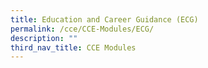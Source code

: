 ```yaml
---
title: Education and Career Guidance (ECG)
permalink: /cce/CCE-Modules/ECG/
description: ""
third_nav_title: CCE Modules
---
```

